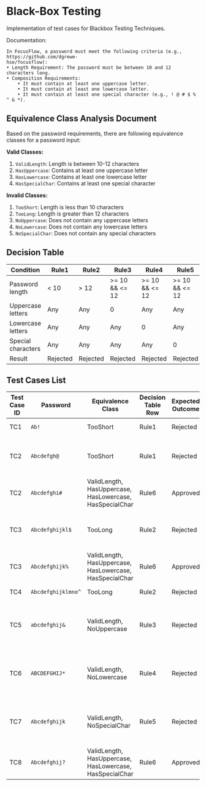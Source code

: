# Black-Box Testing

Implementation of test cases for Blackbox Testing Techniques.

Documentation:

```
In FocusFlow, a password must meet the following criteria (e.g., https://github.com/dgrewe-
hse/focusflow):
• Length Requirement: The password must be between 10 and 12 characters long.
• Composition Requirements:
    • It must contain at least one uppercase letter.
    • It must contain at least one lowercase letter.
    • It must contain at least one special character (e.g., ! @ # $ % ^ & *).
```

## Equivalence Class Analysis Document

Based on the password requirements, there are following equivalence classes for a password input:

**Valid Classes:**

1. `ValidLength`: Length is between 10-12 characters
2. `HasUppercase`: Contains at least one uppercase letter
3. `HasLowercase`: Contains at least one lowercase letter
4. `HasSpecialChar`: Contains at least one special character

**Invalid Classes:**

1. `TooShort`: Length is less than 10 characters
2. `TooLong`: Length is greater than 12 characters
3. `NoUppercase`: Does not contain any uppercase letters
4. `NoLowercase`: Does not contain any lowercase letters
5. `NoSpecialChar`: Does not contain any special characters

## Decision Table

| Condition          | Rule1    | Rule2    | Rule3           | Rule4           | Rule5           | Rule6           |
|--------------------|----------|----------|-----------------|-----------------|-----------------|-----------------|
| Password length    | < 10     | \> 12    | \>= 10 && <= 12 | \>= 10 && <= 12 | \>= 10 && <= 12 | \>= 10 && <= 12 |
| Uppercase letters  | Any      | Any      | 0               | Any             | Any             | /> 0            |
| Lowercase letters  | Any      | Any      | Any             | 0               | Any             | /> 0            |
| Special characters | Any      | Any      | Any             | Any             | 0               | /> 0            |
| Result             | Rejected | Rejected | Rejected        | Rejected        | Rejected        | Approved        |

## Test Cases List

| Test Case ID | Password           | Equivalence Class                                       | Decision Table Row | Expected Outcome | Reason                                                |
|--------------|--------------------|---------------------------------------------------------|--------------------|------------------|-------------------------------------------------------|
| TC1          | `Ab!`              | TooShort                                                | Rule1              | Rejected         | very short password                                   |
| TC2          | `Abcdefgh@`        | TooShort                                                | Rule1              | Rejected         | password outside lower boundary length                |
| TC2          | `Abcdefghi#`       | ValidLength, HasUppercase, HasLowercase, HasSpecialChar | Rule6              | Approved         | password inside lower boundary length                 |
| TC3          | `Abcdefghijkl$`    | TooLong                                                 | Rule2              | Rejected         | password outside upper boundary length                |
| TC3          | `Abcdefghijk%`     | ValidLength, HasUppercase, HasLowercase, HasSpecialChar | Rule6              | Approved         | password inside upper boundary length                 |
| TC4          | `Abcdefghijklmno^` | TooLong                                                 | Rule2              | Rejected         | too long password                                     |
| TC5          | `abcdefghij&`      | ValidLength, NoUppercase                                | Rule3              | Rejected         | password doesnt contain at least on lower case letter |
| TC6          | `ABCDEFGHIJ*`      | ValidLength, NoLowercase                                | Rule4              | Rejected         | password doesnt contain at least on upper case letter |
| TC7          | `Abcdefghijk`      | ValidLength, NoSpecialChar                              | Rule5              | Rejected         | password doesnt contain at least on special character |
| TC8          | `Abcdefghij?`      | ValidLength, HasUppercase, HasLowercase, HasSpecialChar | Rule6              | Approved         | password meets all requirements                       |
